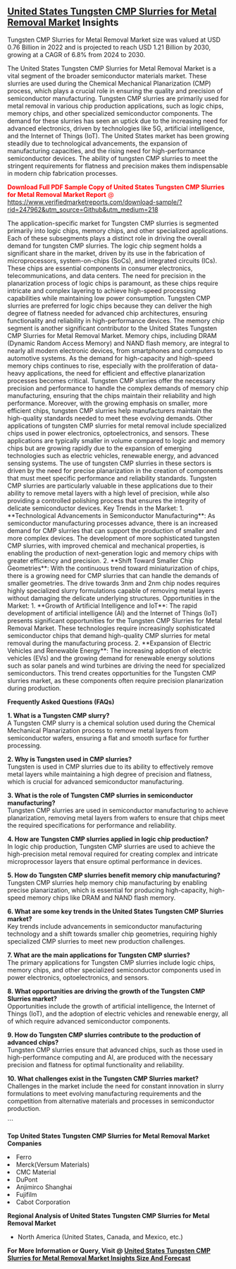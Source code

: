 <h2><a href="https://www.verifiedmarketreports.com/download-sample/?rid=247962&amp;utm_source=Github&amp;utm_medium=218" target="_blank">United States Tungsten CMP Slurries for Metal Removal Market</a> Insights</h2><p>Tungsten CMP Slurries for Metal Removal Market size was valued at USD 0.76 Billion in 2022 and is projected to reach USD 1.21 Billion by 2030, growing at a CAGR of 6.8% from 2024 to 2030.</p><p> <p>The United States Tungsten CMP Slurries for Metal Removal Market is a vital segment of the broader semiconductor materials market. These slurries are used during the Chemical Mechanical Planarization (CMP) process, which plays a crucial role in ensuring the quality and precision of semiconductor manufacturing. Tungsten CMP slurries are primarily used for metal removal in various chip production applications, such as logic chips, memory chips, and other specialized semiconductor components. The demand for these slurries has seen an uptick due to the increasing need for advanced electronics, driven by technologies like 5G, artificial intelligence, and the Internet of Things (IoT). The United States market has been growing steadily due to technological advancements, the expansion of manufacturing capacities, and the rising need for high-performance semiconductor devices. The ability of tungsten CMP slurries to meet the stringent requirements for flatness and precision makes them indispensable in modern chip fabrication processes. <p><span class=""><span style="color: #ff0000;"><strong>Download Full PDF Sample Copy of United States Tungsten CMP Slurries for Metal Removal Market Report</strong> @ </span><a href="https://www.verifiedmarketreports.com/download-sample/?rid=247962&amp;utm_source=Github&amp;utm_medium=218" target="_blank">https://www.verifiedmarketreports.com/download-sample/?rid=247962&amp;utm_source=Github&amp;utm_medium=218</a></span></p> The application-specific market for Tungsten CMP slurries is segmented primarily into logic chips, memory chips, and other specialized applications. Each of these subsegments plays a distinct role in driving the overall demand for tungsten CMP slurries. The logic chip segment holds a significant share in the market, driven by its use in the fabrication of microprocessors, system-on-chips (SoCs), and integrated circuits (ICs). These chips are essential components in consumer electronics, telecommunications, and data centers. The need for precision in the planarization process of logic chips is paramount, as these chips require intricate and complex layering to achieve high-speed processing capabilities while maintaining low power consumption. Tungsten CMP slurries are preferred for logic chips because they can deliver the high degree of flatness needed for advanced chip architectures, ensuring functionality and reliability in high-performance devices. The memory chip segment is another significant contributor to the United States Tungsten CMP Slurries for Metal Removal Market. Memory chips, including DRAM (Dynamic Random Access Memory) and NAND flash memory, are integral to nearly all modern electronic devices, from smartphones and computers to automotive systems. As the demand for high-capacity and high-speed memory chips continues to rise, especially with the proliferation of data-heavy applications, the need for efficient and effective planarization processes becomes critical. Tungsten CMP slurries offer the necessary precision and performance to handle the complex demands of memory chip manufacturing, ensuring that the chips maintain their reliability and high performance. Moreover, with the growing emphasis on smaller, more efficient chips, tungsten CMP slurries help manufacturers maintain the high-quality standards needed to meet these evolving demands. Other applications of tungsten CMP slurries for metal removal include specialized chips used in power electronics, optoelectronics, and sensors. These applications are typically smaller in volume compared to logic and memory chips but are growing rapidly due to the expansion of emerging technologies such as electric vehicles, renewable energy, and advanced sensing systems. The use of tungsten CMP slurries in these sectors is driven by the need for precise planarization in the creation of components that must meet specific performance and reliability standards. Tungsten CMP slurries are particularly valuable in these applications due to their ability to remove metal layers with a high level of precision, while also providing a controlled polishing process that ensures the integrity of delicate semiconductor devices. Key Trends in the Market: 1. **Technological Advancements in Semiconductor Manufacturing**: As semiconductor manufacturing processes advance, there is an increased demand for CMP slurries that can support the production of smaller and more complex devices. The development of more sophisticated tungsten CMP slurries, with improved chemical and mechanical properties, is enabling the production of next-generation logic and memory chips with greater efficiency and precision. 2. **Shift Toward Smaller Chip Geometries**: With the continuous trend toward miniaturization of chips, there is a growing need for CMP slurries that can handle the demands of smaller geometries. The drive towards 3nm and 2nm chip nodes requires highly specialized slurry formulations capable of removing metal layers without damaging the delicate underlying structures. Opportunities in the Market: 1. **Growth of Artificial Intelligence and IoT**: The rapid development of artificial intelligence (AI) and the Internet of Things (IoT) presents significant opportunities for the Tungsten CMP Slurries for Metal Removal Market. These technologies require increasingly sophisticated semiconductor chips that demand high-quality CMP slurries for metal removal during the manufacturing process. 2. **Expansion of Electric Vehicles and Renewable Energy**: The increasing adoption of electric vehicles (EVs) and the growing demand for renewable energy solutions such as solar panels and wind turbines are driving the need for specialized semiconductors. This trend creates opportunities for the Tungsten CMP slurries market, as these components often require precision planarization during production. <p><strong>Frequently Asked Questions (FAQs)</strong></p> <p><strong>1. What is a Tungsten CMP slurry?</strong><br> A Tungsten CMP slurry is a chemical solution used during the Chemical Mechanical Planarization process to remove metal layers from semiconductor wafers, ensuring a flat and smooth surface for further processing.</p> <p><strong>2. Why is Tungsten used in CMP slurries?</strong><br> Tungsten is used in CMP slurries due to its ability to effectively remove metal layers while maintaining a high degree of precision and flatness, which is crucial for advanced semiconductor manufacturing.</p> <p><strong>3. What is the role of Tungsten CMP slurries in semiconductor manufacturing?</strong><br> Tungsten CMP slurries are used in semiconductor manufacturing to achieve planarization, removing metal layers from wafers to ensure that chips meet the required specifications for performance and reliability.</p> <p><strong>4. How are Tungsten CMP slurries applied in logic chip production?</strong><br> In logic chip production, Tungsten CMP slurries are used to achieve the high-precision metal removal required for creating complex and intricate microprocessor layers that ensure optimal performance in devices.</p> <p><strong>5. How do Tungsten CMP slurries benefit memory chip manufacturing?</strong><br> Tungsten CMP slurries help memory chip manufacturing by enabling precise planarization, which is essential for producing high-capacity, high-speed memory chips like DRAM and NAND flash memory.</p> <p><strong>6. What are some key trends in the United States Tungsten CMP Slurries market?</strong><br> Key trends include advancements in semiconductor manufacturing technology and a shift towards smaller chip geometries, requiring highly specialized CMP slurries to meet new production challenges.</p> <p><strong>7. What are the main applications for Tungsten CMP slurries?</strong><br> The primary applications for Tungsten CMP slurries include logic chips, memory chips, and other specialized semiconductor components used in power electronics, optoelectronics, and sensors.</p> <p><strong>8. What opportunities are driving the growth of the Tungsten CMP Slurries market?</strong><br> Opportunities include the growth of artificial intelligence, the Internet of Things (IoT), and the adoption of electric vehicles and renewable energy, all of which require advanced semiconductor components.</p> <p><strong>9. How do Tungsten CMP slurries contribute to the production of advanced chips?</strong><br> Tungsten CMP slurries ensure that advanced chips, such as those used in high-performance computing and AI, are produced with the necessary precision and flatness for optimal functionality and reliability.</p> <p><strong>10. What challenges exist in the Tungsten CMP Slurries market?</strong><br> Challenges in the market include the need for constant innovation in slurry formulations to meet evolving manufacturing requirements and the competition from alternative materials and processes in semiconductor production.</p> ```</p><p><strong>Top United States Tungsten CMP Slurries for Metal Removal Market Companies</strong></p><div data-test-id=""><p><li>Ferro</li><li> Merck(Versum Materials)</li><li> CMC Material</li><li> DuPont</li><li> Anjimirco Shanghai</li><li> Fujifilm</li><li> Cabot Corporation</li></p><div><strong>Regional Analysis of&nbsp;United States Tungsten CMP Slurries for Metal Removal Market</strong></div><ul><li dir="ltr"><p dir="ltr">North America&nbsp;(United States, Canada, and Mexico, etc.)</p></li></ul><p><strong>For More Information or Query, Visit @&nbsp;</strong><strong><a href="https://www.verifiedmarketreports.com/product/tungsten-cmp-slurries-for-metal-removal-market/?utm_source=Github&amp;utm_medium=218" target="_blank">United States Tungsten CMP Slurries for Metal Removal Market Insights Size And Forecast</a></strong></p></div>
